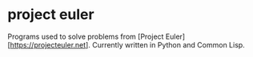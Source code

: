 # project euler
Programs used to solve problems from [Project Euler][https://projecteuler.net].
Currently written in Python and Common Lisp.
